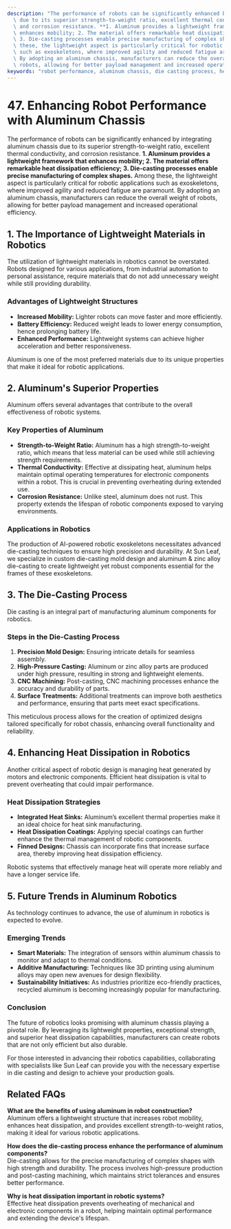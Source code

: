 ```yaml
---
description: "The performance of robots can be significantly enhanced by integrating aluminum chassis\
  \ due to its superior strength-to-weight ratio, excellent thermal conductivity,\
  \ and corrosion resistance. **1. Aluminum provides a lightweight framework that\
  \ enhances mobility; 2. The material offers remarkable heat dissipation efficiency;\
  \ 3. Die-casting processes enable precise manufacturing of complex shapes.** Among\
  \ these, the lightweight aspect is particularly critical for robotic applications\
  \ such as exoskeletons, where improved agility and reduced fatigue are paramount.\
  \ By adopting an aluminum chassis, manufacturers can reduce the overall weight of\
  \ robots, allowing for better payload management and increased operational efficiency."
keywords: "robot performance, aluminum chassis, die casting process, heat dissipation efficiency"
---
```

# 47. Enhancing Robot Performance with Aluminum Chassis  

  

The performance of robots can be significantly enhanced by integrating aluminum chassis due to its superior strength-to-weight ratio, excellent thermal conductivity, and corrosion resistance. **1. Aluminum provides a lightweight framework that enhances mobility; 2. The material offers remarkable heat dissipation efficiency; 3. Die-casting processes enable precise manufacturing of complex shapes.** Among these, the lightweight aspect is particularly critical for robotic applications such as exoskeletons, where improved agility and reduced fatigue are paramount. By adopting an aluminum chassis, manufacturers can reduce the overall weight of robots, allowing for better payload management and increased operational efficiency.

## **1. The Importance of Lightweight Materials in Robotics**  

The utilization of lightweight materials in robotics cannot be overstated. Robots designed for various applications, from industrial automation to personal assistance, require materials that do not add unnecessary weight while still providing durability. 

### **Advantages of Lightweight Structures**  
- **Increased Mobility:** Lighter robots can move faster and more efficiently.
- **Battery Efficiency:** Reduced weight leads to lower energy consumption, hence prolonging battery life.
- **Enhanced Performance:** Lightweight systems can achieve higher acceleration and better responsiveness.

Aluminum is one of the most preferred materials due to its unique properties that make it ideal for robotic applications. 

## **2. Aluminum's Superior Properties**  

Aluminum offers several advantages that contribute to the overall effectiveness of robotic systems.

### **Key Properties of Aluminum**  
- **Strength-to-Weight Ratio:** Aluminum has a high strength-to-weight ratio, which means that less material can be used while still achieving strength requirements.
- **Thermal Conductivity:** Effective at dissipating heat, aluminum helps maintain optimal operating temperatures for electronic components within a robot. This is crucial in preventing overheating during extended use.
- **Corrosion Resistance:** Unlike steel, aluminum does not rust. This property extends the lifespan of robotic components exposed to varying environments.

### **Applications in Robotics**  
The production of AI-powered robotic exoskeletons necessitates advanced die-casting techniques to ensure high precision and durability. At Sun Leaf, we specialize in custom die-casting mold design and aluminum & zinc alloy die-casting to create lightweight yet robust components essential for the frames of these exoskeletons.

## **3. The Die-Casting Process**  

Die casting is an integral part of manufacturing aluminum components for robotics. 

### **Steps in the Die-Casting Process**  
1. **Precision Mold Design:** Ensuring intricate details for seamless assembly. 
2. **High-Pressure Casting:** Aluminum or zinc alloy parts are produced under high pressure, resulting in strong and lightweight elements.
3. **CNC Machining:** Post-casting, CNC machining processes enhance the accuracy and durability of parts.
4. **Surface Treatments:** Additional treatments can improve both aesthetics and performance, ensuring that parts meet exact specifications.

This meticulous process allows for the creation of optimized designs tailored specifically for robot chassis, enhancing overall functionality and reliability.

## **4. Enhancing Heat Dissipation in Robotics**  

Another critical aspect of robotic design is managing heat generated by motors and electronic components. Efficient heat dissipation is vital to prevent overheating that could impair performance.

### **Heat Dissipation Strategies**  
- **Integrated Heat Sinks:** Aluminum’s excellent thermal properties make it an ideal choice for heat sink manufacturing.
- **Heat Dissipation Coatings:** Applying special coatings can further enhance the thermal management of robotic components.
- **Finned Designs:** Chassis can incorporate fins that increase surface area, thereby improving heat dissipation efficiency.

Robotic systems that effectively manage heat will operate more reliably and have a longer service life.

## **5. Future Trends in Aluminum Robotics**  

As technology continues to advance, the use of aluminum in robotics is expected to evolve.

### **Emerging Trends**  
- **Smart Materials:** The integration of sensors within aluminum chassis to monitor and adapt to thermal conditions.
- **Additive Manufacturing:** Techniques like 3D printing using aluminum alloys may open new avenues for design flexibility.
- **Sustainability Initiatives:** As industries prioritize eco-friendly practices, recycled aluminum is becoming increasingly popular for manufacturing.

### **Conclusion**  
The future of robotics looks promising with aluminum chassis playing a pivotal role. By leveraging its lightweight properties, exceptional strength, and superior heat dissipation capabilities, manufacturers can create robots that are not only efficient but also durable. 

For those interested in advancing their robotics capabilities, collaborating with specialists like Sun Leaf can provide you with the necessary expertise in die casting and design to achieve your production goals.

## **Related FAQs**  

**What are the benefits of using aluminum in robot construction?**  
Aluminum offers a lightweight structure that increases robot mobility, enhances heat dissipation, and provides excellent strength-to-weight ratios, making it ideal for various robotic applications.

**How does the die-casting process enhance the performance of aluminum components?**  
Die-casting allows for the precise manufacturing of complex shapes with high strength and durability. The process involves high-pressure production and post-casting machining, which maintains strict tolerances and ensures better performance.

**Why is heat dissipation important in robotic systems?**  
Effective heat dissipation prevents overheating of mechanical and electronic components in a robot, helping maintain optimal performance and extending the device's lifespan.
